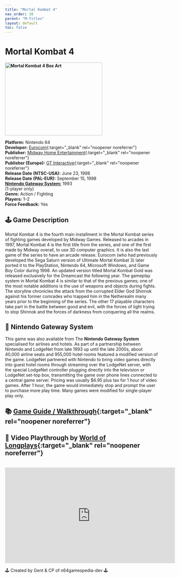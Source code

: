 ```yaml
---
title: "Mortal Kombat 4"
nav_order: 38
parent: "M-Titles"
layout: default
toc: false
---
```


# Mortal Kombat 4

<b>
<img src="https://images.launchbox-app.com/93b28cf1-23ad-4bb1-8189-b5b3b36ee10a.jpg" alt="Mortal Kombat 4 Box Art" width="320" height="240" />
</b>

**Platform:** Nintendo 64  
**Developer:** [Eurocom](https://en.wikipedia.org/wiki/Eurocom){:target="_blank" rel="noopener noreferrer"}  
**Publisher:** [Midway Home Entertainment](https://en.wikipedia.org/wiki/Midway_Games#Publishing_and_distribution){:target="_blank" rel="noopener noreferrer"}  
**Publisher (Europe):** [GT Interactive](https://en.wikipedia.org/wiki/Atari,_Inc._(Atari_SA_subsidiary)){:target="_blank" rel="noopener noreferrer"}  
**Release Date (NTSC-USA):** June 23, 1998  
**Release Date (PAL-EUR):** September 15, 1998  
[**Nintendo Gateway System:**](#gateway-system) 1993  
(1-player only)  
**Genre:** Action / Fighting  
**Players:** 1–2  
**Force Feedback:** Yes  

## 🕹️ Game Description
Mortal Kombat 4 is the fourth main installment in the Mortal Kombat series of fighting games developed by Midway Games. Released to arcades in 1997, Mortal Kombat 4 is the first title from the series, and one of the first made by Midway overall, to use 3D computer graphics. It is also the last game of the series to have an arcade release. Eurocom (who had previously developed the Sega Saturn version of Ultimate Mortal Kombat 3) later ported it to the PlayStation, Nintendo 64, Microsoft Windows, and Game Boy Color during 1998. An updated version titled Mortal Kombat Gold was released exclusively for the Dreamcast the following year. The gameplay system in Mortal Kombat 4 is similar to that of the previous games; one of the most notable additions is the use of weapons and objects during fights. The storyline chronicles the attack from the corrupted Elder God Shinnok against his former comrades who trapped him in the Netherealm many years prior to the beginning of the series. The other 17 playable characters take part in the battle between good and evil, with the forces of light trying to stop Shinnok and the forces of darkness from conquering all the realms.

## 🛫 Nintendo Gateway System
<a name="gateway-system"></a>
This game was also available from The <strong>Nintendo Gateway System</strong> specialised for airlines and hotels. As part of a partnership between Nintendo and LodgeNet from late 1993 up until the late 2000s, about 40,000 airline seats and 955,000 hotel rooms featured a modified version of the game. LodgeNet partnered with Nintendo to bring video games directly into guest hotel rooms through streaming over the LodgeNet server, with the special LodgeNet controller plugging directly into the television or LodgeNet set-top box, transmitting the game over phone lines connected to a central game server. Pricing was usually $6.95 plus tax for 1 hour of video games. After 1 hour, the game would immediately stop and prompt the user to purchase more play time. Many games were modified for single-player play only.

## 📚 [Game Guide / Walkthrough](https://gamefaqs.gamespot.com/n64/197989-mortal-kombat-4/faqs/2400){:target="_blank" rel="noopener noreferrer"}

## 🎥 Video Playthrough by [World of Longplays](https://www.youtube.com/channel/UCVi6ofFy7QyJJrZ9l0-fwbQ){:target="_blank" rel="noopener noreferrer"}
<br />  
<iframe width="560" height="315" src="https://www.youtube.com/embed/05Kb306eD-I" title="Mortal Kombat 4 Gameplay" frameborder="0" allowfullscreen></iframe>

🕹️ Created by Gent & CP of n64gamespedia-dev 🕹️  
<!-- Vault Format: n64gamespedia-dev -->  
<!-- Protocol Source: _vault-specs/format-protocol.md -->
